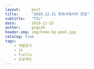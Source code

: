 ```yaml
---
layout:     post
title:      "2019.12.31 첫회사에서의 한달"
subtitle:   "TIL"
date:       2019-11-25
author:     gogoJH
header-img: img/home-bg-geek.jpg
catalog: true
tags:
    - 개발일기
    - JS
    - Trello
    - 프로젝트
---
```


<!--stackedit_data:
eyJoaXN0b3J5IjpbLTEzNTU3NzAzMV19
-->